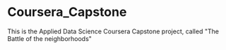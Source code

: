 # Coursera_Capstone
This is the Applied Data Science Coursera Capstone project, called "The Battle of the neighborhoods"
